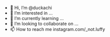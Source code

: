 - 👋 Hi, I’m @duckachi
- 👀 I’m interested in ...
- 🌱 I’m currently learning ...
- 💞️ I’m looking to collaborate on ...
- 📫 How to reach me instagram.com/_not.luffy

<!---
duckachi/duckachi is a ✨ special ✨ repository because its `README.md` (this file) appears on your GitHub profile.
You can click the Preview link to take a look at your changes.
--->
